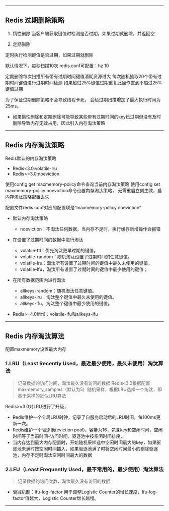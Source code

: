 



---


## Redis 过期删除策略

1. 惰性删除
当客户端获取键值时检测是否过期，如果过期就删除，并返回空


2. 定期删除

定时执行检测键值是否过期，如果过期就删除

默认情况下，每秒扫描10次
redis.conf可配置：hz 10

定期删除每次扫描所有带有过期时间键值消耗资源过大
每次随机抽取20个带有过期时间键值进行过期时间检测
如果超过25%键值过期重复此操作直到不超过25%键值过期

为了保证过期删除策略不会导致线程卡死，
会给过期扫描增加了最大执行时间为25ms。


- 如果惰性删除和定期删除可能导致某些带有过期时间的key已过期但没有及时删除导致内存无效占用，因此引入内存淘汰策略


---
## Redis 内存淘汰策略

Redis默认的内存淘汰策略
- Redis<3.0:volatile-lru
- Redis>=3.0:noeviction


使用config get maxmemory-policy命令查询当前内存淘汰策略
使用config set maxmemory-policy noeviction命令设置内存淘汰策略，
无需重启立刻生效，启内存淘汰策略配置丢失

配置文件redis.conf对应的配置项是“maxmemory-policy noeviction”

- 默认内存淘汰策略
    - noeviction：不淘汰任何数据，当内存不足时，执行缓存新增操作会报错
- 在设置了过期时间的数据中进行淘汰
    - volatile-ttl：优先淘汰更早过期的键值。
    - volatile-random：随机淘汰设置了过期时间的任意键值。
    - volatile-lru：淘汰所有设置了过期时间的键值中最久未使用的键值。
    - volatile-lfu，淘汰所有设置了过期时间的键值中最少使用的键值；

- 在所有数据范围内进行淘汰
    - allkeys-random：随机淘汰任意键值。
    - allkeys-lru：淘汰整个键值中最久未使用的键值。
    - allkeys-lfu，淘汰整个键值中最少使用的键值。

- Redis>=4.0新增：volatile-lfu和allkeys-lfu
---
## Redis 内存淘汰算法

配置maxmemory设置最大内存

### 1.LRU（Least Recently Used，最近最少使用，最久未使用）淘汰算法
> 记录数据的访问时间，淘汰最久没有访问的数据
Redis<3.0根据配置maxmemory_samples（默认为5）随机采样，根据LRU选择一个淘汰，即基于采样的近似LRU算法

Redis>=3.0对LRU进行了升级，
- Redis维护一个全局LRU时钟，记录了自服务启动后的LRU时间，每100ms更新一次。
- Redis维护一个驱逐池(eviction pool)，容量为16，包含key和空闲时间，空闲时间等于当前时间-访问时间，驱逐池中按空闲时间排序，
- 当内存达到最大内存配置时，开始随机采样选中空闲时间最大的key，如果驱逐池未满时按空闲时间插入，如果驱逐池满了时将空闲时间最小的剔除驱逐池，内存不足时淘汰空闲时间最大的数据

### 2.LFU（Least Frequently Used，最不常用的，最少使用）淘汰算法
> 记录数据的访问次数，淘汰最久没有访问的数据

- 衰减机制：lfu-log-factor 用于调整Logistic Counter的增长速度，lfu-log-factor值越大，Logistic Counter增长越慢。

---
